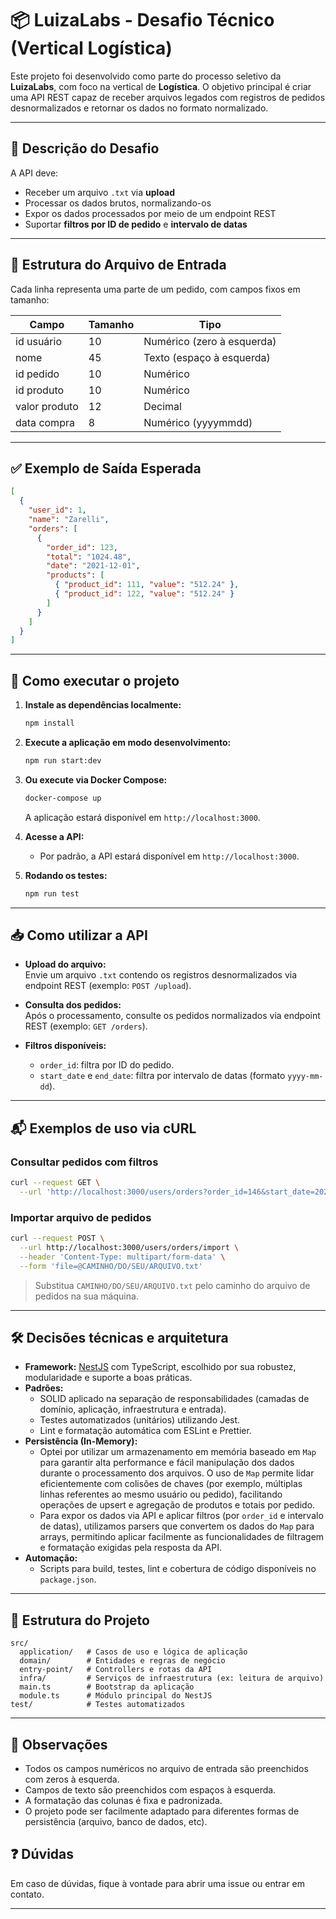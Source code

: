 # 📦 LuizaLabs - Desafio Técnico (Vertical Logística)

Este projeto foi desenvolvido como parte do processo seletivo da **LuizaLabs**, com foco na vertical de **Logística**. O objetivo principal é criar uma API REST capaz de receber arquivos legados com registros de pedidos desnormalizados e retornar os dados no formato normalizado.

---

## 🧠 Descrição do Desafio

A API deve:

- Receber um arquivo `.txt` via **upload**
- Processar os dados brutos, normalizando-os
- Expor os dados processados por meio de um endpoint REST
- Suportar **filtros por ID de pedido** e **intervalo de datas**

---

## 📄 Estrutura do Arquivo de Entrada

Cada linha representa uma parte de um pedido, com campos fixos em tamanho:

| Campo         | Tamanho | Tipo                       |
| ------------- | ------- | -------------------------- |
| id usuário    | 10      | Numérico (zero à esquerda) |
| nome          | 45      | Texto (espaço à esquerda)  |
| id pedido     | 10      | Numérico                   |
| id produto    | 10      | Numérico                   |
| valor produto | 12      | Decimal                    |
| data compra   | 8       | Numérico (yyyymmdd)        |

---

## ✅ Exemplo de Saída Esperada

```json
[
  {
    "user_id": 1,
    "name": "Zarelli",
    "orders": [
      {
        "order_id": 123,
        "total": "1024.48",
        "date": "2021-12-01",
        "products": [
          { "product_id": 111, "value": "512.24" },
          { "product_id": 122, "value": "512.24" }
        ]
      }
    ]
  }
]
```

---

## 🚀 Como executar o projeto

1. **Instale as dependências localmente:**

   ```sh
   npm install
   ```

2. **Execute a aplicação em modo desenvolvimento:**

   ```sh
   npm run start:dev
   ```

3. **Ou execute via Docker Compose:**

   ```sh
   docker-compose up
   ```

   A aplicação estará disponível em `http://localhost:3000`.

4. **Acesse a API:**

   - Por padrão, a API estará disponível em `http://localhost:3000`.

5. **Rodando os testes:**
   ```sh
   npm run test
   ```

---

## 📥 Como utilizar a API

- **Upload do arquivo:**  
  Envie um arquivo `.txt` contendo os registros desnormalizados via endpoint REST (exemplo: `POST /upload`).

- **Consulta dos pedidos:**  
  Após o processamento, consulte os pedidos normalizados via endpoint REST (exemplo: `GET /orders`).

- **Filtros disponíveis:**
  - `order_id`: filtra por ID do pedido.
  - `start_date` e `end_date`: filtra por intervalo de datas (formato `yyyy-mm-dd`).

---

## 📬 Exemplos de uso via cURL

### Consultar pedidos com filtros

```sh
curl --request GET \
  --url 'http://localhost:3000/users/orders?order_id=146&start_date=2021-06-02&end_date=2021-10-18' \
```

### Importar arquivo de pedidos

```sh
curl --request POST \
  --url http://localhost:3000/users/orders/import \
  --header 'Content-Type: multipart/form-data' \
  --form 'file=@CAMINHO/DO/SEU/ARQUIVO.txt'
```

> Substitua `CAMINHO/DO/SEU/ARQUIVO.txt` pelo caminho do arquivo de pedidos na sua máquina.

---

## 🛠️ Decisões técnicas e arquitetura

- **Framework:** [NestJS](https://nestjs.com/) com TypeScript, escolhido por sua robustez, modularidade e suporte a boas práticas.
- **Padrões:**
  - SOLID aplicado na separação de responsabilidades (camadas de domínio, aplicação, infraestrutura e entrada).
  - Testes automatizados (unitários) utilizando Jest.
  - Lint e formatação automática com ESLint e Prettier.
- **Persistência (In-Memory):**
  - Optei por utilizar um armazenamento em memória baseado em `Map` para garantir alta performance e fácil manipulação dos dados durante o processamento dos arquivos. O uso de `Map` permite lidar eficientemente com colisões de chaves (por exemplo, múltiplas linhas referentes ao mesmo usuário ou pedido), facilitando operações de upsert e agregação de produtos e totais por pedido.
  - Para expor os dados via API e aplicar filtros (por `order_id` e intervalo de datas), utilizamos parsers que convertem os dados do `Map` para arrays, permitindo aplicar facilmente as funcionalidades de filtragem e formatação exigidas pela resposta da API.
- **Automação:**
  - Scripts para build, testes, lint e cobertura de código disponíveis no `package.json`.

---

## 📂 Estrutura do Projeto

```
src/
  application/   # Casos de uso e lógica de aplicação
  domain/        # Entidades e regras de negócio
  entry-point/   # Controllers e rotas da API
  infra/         # Serviços de infraestrutura (ex: leitura de arquivo)
  main.ts        # Bootstrap da aplicação
  module.ts      # Módulo principal do NestJS
test/            # Testes automatizados
```

---

## 📝 Observações

- Todos os campos numéricos no arquivo de entrada são preenchidos com zeros à esquerda.
- Campos de texto são preenchidos com espaços à esquerda.
- A formatação das colunas é fixa e padronizada.
- O projeto pode ser facilmente adaptado para diferentes formas de persistência (arquivo, banco de dados, etc).

## ❓ Dúvidas

Em caso de dúvidas, fique à vontade para abrir uma issue ou entrar em contato.

---
